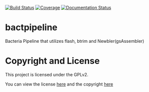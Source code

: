[![Build Status](https://travis-ci.org/VDBWRAIR/bactpipeline.svg)](https://travis-ci.org/VDBWRAIR/bactpipeline)
[![Coverage](https://coveralls.io/repos/VDBWRAIR/python_template/badge.svg)](https://coveralls.io/r/VDBWRAIR/bactpipeline)
[![Documentation Status](https://readthedocs.org/projects/bactpipeline/badge/?version=latest)](http://bactpipeline.readthedocs.org/en/latest/?badge=latest)

# bactpipeline

Bacteria Pipeline that utilizes flash, btrim and Newbler(gsAssembler)

# Copyright and License

This project is licensed under the GPLv2.

You can view the license [here](LICENSE) and the copyright [here](COPYRIGHT)
